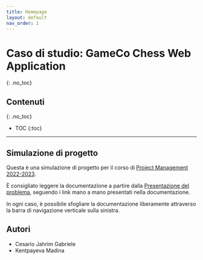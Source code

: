 ```yaml
---
title: Homepage
layout: default
nav_order: 1
---
```


# Caso di studio: GameCo Chess Web Application
{: .no_toc}

## Contenuti
{: .no_toc}

- TOC
{:toc}

---

## Simulazione di progetto

Questa è una simulazione di progetto per il corso di 
[Project Management 2022-2023](https://www.unibo.it/it/didattica/insegnamenti/insegnamento/2022/412683).

È consigliato leggere la documentazione a partire dalla [Presentazione del problema](/pm/0-problem), seguendo i link
mano a mano presentati nella documentazione. 

In ogni caso, è possibile sfogliare la documentazione liberamente attraverso la barra di navigazione verticale sulla
sinistra.

## Autori
- Cesario Jahrim Gabriele
- Kentpayeva Madina